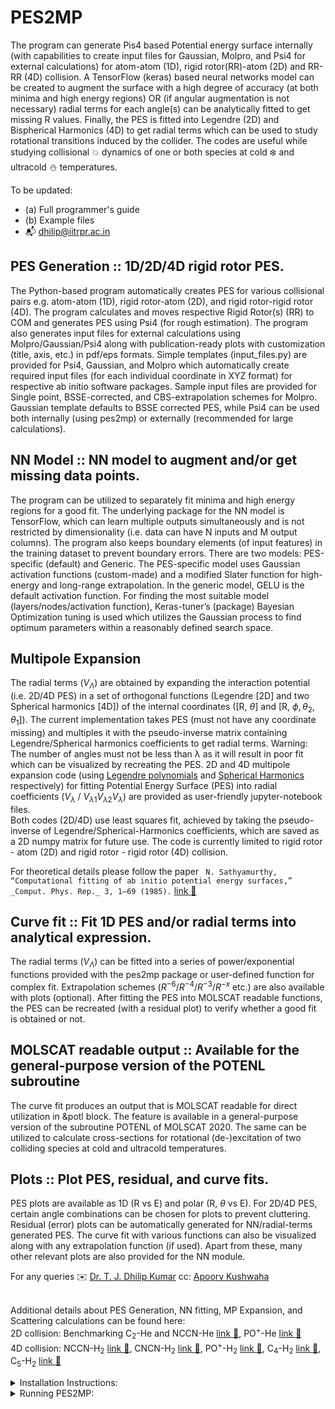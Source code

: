 # PES2MP
The program can generate Pis4 based Potential energy surface internally (with capabilities to create input files for Gaussian, Molpro, and Psi4 for external calculations) for atom-atom (1D), rigid rotor(RR)-atom (2D) and RR-RR (4D) collision. A TensorFlow (keras) based neural networks model can be created to augment the surface with a high degree of accuracy (at both minima and high energy regions) OR (if angular augmentation is not necessary) radial terms for each angle(s) can be analytically fitted to get missing R values. Finally, the PES is fitted into Legendre (2D) and Bispherical Harmonics (4D) to get radial terms which can be used to study rotational transitions induced by the collider. The codes are useful while studying collisional :boom: dynamics of one or both species at cold :snowflake: and ultracold :snowman: temperatures. 


To be updated:
- (a) Full programmer's guide 
- (b) Example files
- :mailbox_with_mail: dhilip@iitrpr.ac.in

## PES Generation :: 1D/2D/4D rigid rotor PES.
The Python-based program automatically creates PES for various collisional pairs e.g. atom-atom (1D), rigid rotor-atom (2D), and rigid rotor-rigid rotor (4D). The program calculates and moves respective Rigid Rotor(s) (RR) to COM and generates PES using Psi4 (for rough estimation). The program also generates input files for external calculations using Molpro/Gaussian/Psi4 along with publication-ready plots with customization (title, axis, etc.) in pdf/eps formats. Simple templates (input_files.py) are provided for Psi4, Gaussian, and Molpro which automatically create required input files (for each individual coordinate in XYZ format) for respective ab initio software packages. Sample input files are provided for Single point, BSSE-corrected, and CBS-extrapolation schemes for Molpro. Gaussian template defaults to BSSE corrected PES, while Psi4 can be used both internally (using pes2mp) or externally (recommended for large calculations).

## NN Model :: NN model to augment and/or get missing data points.
The program can be utilized to separately fit minima and high energy regions for a good fit. The underlying package for the NN model is TensorFlow, which can learn multiple outputs simultaneously and is not restricted by dimensionality (i.e. data can have N inputs and M output columns). The program also keeps boundary elements (of input features) in the training dataset to prevent boundary errors. There are two models: PES-specific (default) and Generic. The PES-specific model uses Gaussian activation functions (custom-made) and a modified Slater function for high-energy and long-range extrapolation. In the generic model, GELU is the default activation function. For finding the most suitable model (layers/nodes/activation function), Keras-tuner’s (package) Bayesian Optimization tuning is used which utilizes the Gaussian process to find optimum parameters within a reasonably defined search space.

## Multipole Expansion
The radial terms ($V_\Lambda$) are obtained by expanding the interaction potential (i.e. 2D/4D PES) in a set of orthogonal functions (Legendre [2D] and two Spherical harmonics [4D]) of the internal coordinates ([R, $\theta$] and [R, $\phi, \theta_2, \theta_1$]). The current implementation takes PES (must not have any coordinate missing) and multiples it with the pseudo-inverse matrix containing Legendre/Spherical harmonics coefficients to get radial terms. Warning: The number of angles must not be less than λ as it will result in poor fit which can be visualized by recreating the PES.
2D and 4D multipole expansion code (using [Legendre polynomials](https://docs.scipy.org/doc/scipy/reference/generated/scipy.special.legendre.html) and [Spherical Harmonics](https://shtools.github.io/SHTOOLS/) respectively) for fitting Potential Energy Surface (PES) into radial coefficients ($V_\lambda$ / $V_{\lambda1}V_{\lambda2}V_{\lambda}$) are provided as user-friendly jupyter-notebook files.<br>
Both codes (2D/4D) use least squares fit, achieved by taking the pseudo-inverse of Legendre/Spherical-Harmonics coefficients, which are saved as a 2D numpy matrix for future use. 
The code is currently limited to rigid rotor - atom (2D) and rigid rotor - rigid rotor (4D) collision. 

For theoretical details please follow the paper ``` N. Sathyamurthy, “Computational fitting of ab initio potential energy surfaces,” _Comput. Phys. Rep._ 3, 1–69 (1985).``` [link :monocle_face:](https://doi.org/10.1016/0167-7977(85)90007-3)

## Curve fit :: Fit 1D PES and/or radial terms into analytical expression.
The radial terms ($V_\Lambda$) can be fitted into a series of power/exponential functions provided with the pes2mp package or user-defined function for complex fit. Extrapolation schemes ($R^{−6}/R^{−4}/R^{−3}/R^{−x}$ etc.) are also available with plots (optional). After fitting the PES into MOLSCAT readable functions, the PES can be recreated (with a residual plot) to verify whether a good fit is obtained or not.

## MOLSCAT readable output :: Available for the general-purpose version of the POTENL subroutine
The curve fit produces an output that is MOLSCAT readable for direct utilization in &potl block. The feature is available in a general-purpose version of the subroutine POTENL of MOLSCAT 2020. The same can be utilized to calculate cross-sections for rotational (de-)excitation of two colliding species at cold and ultracold temperatures.

## Plots :: Plot PES, residual, and curve fits.
PES plots are available as 1D (R vs E) and polar (R, $\theta$ vs E). For 2D/4D PES, certain angle combinations can be chosen for plots to prevent cluttering. Residual (error) plots can be automatically generated for NN/radial-terms generated PES. The curve fit with various functions can also be visualized along with any extrapolation function (if used). Apart from these, many other relevant plots are also provided for the NN module.

For any queries :envelope: [Dr. T. J. Dhilip Kumar](mailto:dhilip@iitrpr.ac.in) cc: [Apoorv Kushwaha](mailto:kushwaha.apoorv@gmail.com)<br />  <br />

Additional details about PES Generation, NN fitting, MP Expansion, and Scattering calculations can be found here: <br />
2D collision: Benchmarking C<sub>2</sub>-He and NCCN-He  [link :monocle_face:](https://doi.org/10.1002/qua.27007), PO<sup>+</sup>-He [link :monocle_face:](https://doi.org/10.1093/mnras/stad1735)   <br />
4D collision: NCCN-H<sub>2</sub>  [link :monocle_face:](https://doi.org/10.1063/5.0161335), CNCN-H<sub>2</sub>  [link :monocle_face:](https://doi.org/10.1063/5.0220608), PO<sup>+</sup>-H<sub>2</sub> [link :monocle_face:](https://doi.org/10.1093/mnras/stae2166), C<sub>4</sub>-H<sub>2</sub>  [link :monocle_face:](http://doi.org/10.1039/d3cp05424a), C<sub>5</sub>-H<sub>2</sub>  [link :monocle_face:](https://doi.org/10.1063/5.0235976)   <br />


<details><summary>Installation Instructions:</summary>

The makefiles (inside the `make_scripts folder`) are tested on Linux and MacOS. The quick install file does not use `conda install` (where solving environments can take hours), instead, it uses `python -m pip`. However, all 4 files create separate environments and can be run without clashing with each other. To understand more [read :snake:](https://www.anaconda.com/blog/understanding-and-improving-condas-performance)

##### Install Anaconda 
- Install anaconda
- Open conda promot<br />
 The command prompt will show `base' meaning base conda environment. 
##### For conda install (recommended), enter:
- run ``chmod +x install_pes2mp.sh``
- run ``./install_pes2mp.sh``
##### For quick install (uses python -m pip: can cause error due to conflicting packages):
 - run ``chmod +x install_pes2mp_quick.sh`` (recommended) or ``chmod +x install_pes2mp_quick.sh`` {See manual for more information}
- run ``./install_pes2mp_quick.sh``<br />
  </details>

<details><summary>Running PES2MP: </summary>
	
### Running PES2MP
The program can be run by keeping the input file (e.g. pesgen1D.py) 

#### Direct execution:
- run ``conda activate pes2mp`` or `conda activate pes2mp_quick` depending on installation
- run ``python3 pes2mp.py pesgen1D ``
#### Shorter execution (requires a one-time update of bashrc): 
- Open bashrc in Ubuntu (or bash_profile in MacOS)
- Add  ``pes2mp (){python3 pes2mp.py $1`` at end of file.
- Save and exit.
- The command for running PES2MP will now be ``pes2mp pesgen1D ``
### Run External calculations and auxiliary scripts:
- #### Running bash scripts
- `$ chmod +x run_test .sh`
- `$ ./ run_test .sh `
- #### Running python scripts
- `$ conda activate pes2mp # or pes2mp_q`
- `$ python3 python_script .sh`


